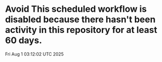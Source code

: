 # Avoid This scheduled workflow is disabled because there hasn't been activity in this repository for at least 60 days.
Fri Aug  1 03:12:02 UTC 2025
